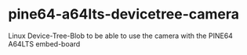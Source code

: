# pine64-a64lts-devicetree-camera
Linux Device-Tree-Blob to be able to use the camera with the PINE64 A64LTS embed-board
